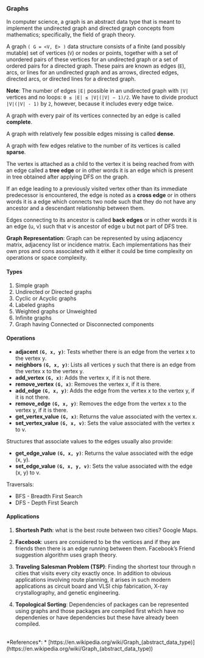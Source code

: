 ### Graphs

In computer science, a graph is an abstract data type that is meant to implement the undirected graph and directed graph concepts from mathematics; specifically, the field of graph theory.

A graph `( G = <V, E> )` data structure consists of a finite (and possibly mutable) set of vertices (`V`) or nodes or points, together with a set of unordered pairs of these vertices for an undirected graph or a set of ordered pairs for a directed graph. These pairs are known as edges (`E`), arcs, or lines for an undirected graph and as arrows, directed edges, directed arcs, or directed lines for a directed graph.

**Note**: The number of edges `|E|` possible in an undirected graph with `|V|` vertices and no loops: `0 ≤ |E| ≤ |V|(|V| − 1)/2`. We have to divide product `|V|(|V| - 1)` by `2`, however, because it includes every edge twice.

A graph with every pair of its vertices connected by an edge is called **complete**.

A graph with relatively few possible edges missing is called **dense**.

A graph with few edges relative to the number of its vertices is called **sparse**.

The vertex is attached as a child to the vertex it is being reached from with an edge called a **tree edge** or in other words it is an edge which is present in tree obtained after applying DFS on the graph.

If an edge leading to a previously visited vertex other than its immediate predecessor is encountered, the edge is noted as a **cross edge** or in others words it is a edge which connects two node such that they do not have any ancestor and a descendant relationship between them.

Edges connecting to its ancestor is called **back edges** or in other words it is an edge (u, v) such that v is ancestor of edge u but not part of DFS tree.

**Graph Representation**:
Graph can be represented by using adjacency matrix, adjacency list or incidence matrix. Each implementations has their own pros and cons associated with it either it could be time complexity on operations or space complexity.

#### Types

1. Simple graph
2. Undirected or Directed graphs
3. Cyclic or Acyclic graphs
4. Labeled graphs
5. Weighted graphs or Unweighted
6. Infinite graphs
7. Graph having Connected or Disconnected components

#### Operations

- **adjacent `(G, x, y)`**: Tests whether there is an edge from the vertex x to the vertex y.
- **neighbors `(G, x, y)`**: Lists all vertices y such that there is an edge from the vertex x to the vertex y.
- **add_vertex `(G, x)`**: Adds the vertex x, if it is not there.
- **remove_vertex `(G, x)`**: Removes the vertex x, if it is there.
- **add_edge `(G, x, y)`**: Adds the edge from the vertex x to the vertex y, if it is not there.
- **remove_edge `(G, x, y)`**: Removes the edge from the vertex x to the vertex y, if it is there.
- **get_vertex_value `(G, x)`**: Returns the value associated with the vertex x.
- **set_vertex_value `(G, x, v)`**: Sets the value associated with the vertex x to v.

Structures that associate values to the edges usually also provide:

- **get_edge_value `(G, x, y)`**: Returns the value associated with the edge (x, y).
- **set_edge_value `(G, x, y, v)`**: Sets the value associated with the edge (x, y) to v.

Traversals:

- BFS - Breadth First Search
- DFS - Depth First Search

#### Applications

1. **Shortesh Path**: what is the best route between two cities? Google Maps.

2. **Facebook**: users are considered to be the vertices and if they are friends then there is an edge running between them. Facebook’s Friend suggestion algorithm uses graph theory.

3. **Traveling Salesman Problem (TSP)**: Finding the shortest tour through n cities that visits every city exactly once. In addition to obvious applications involving route planning, it arises in such modern applications as circuit board and VLSI chip fabrication, X-ray crystallography, and genetic engineering.

4. **Topological Sorting**: Dependencies of packages can be represented using graphs and those packages are compiled first which have no dependenies or have dependencies but these have already been compiled.

<br>
*References*:
* [https://en.wikipedia.org/wiki/Graph_(abstract_data_type)](https://en.wikipedia.org/wiki/Graph_(abstract_data_type))
